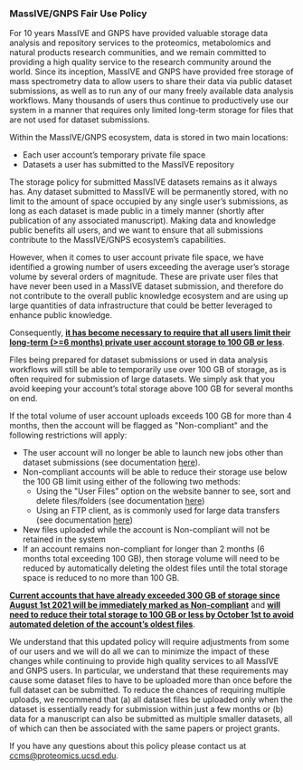 ### MassIVE/GNPS Fair Use Policy

For 10 years MassIVE and GNPS have provided valuable storage data analysis and repository services to the proteomics, metabolomics and natural products research communities, and we remain committed to providing a high quality service to the research community around the world. Since its inception, MassIVE and GNPS have provided free storage of mass spectrometry data to allow users to share their data via public dataset submissions, as well as to run any of our many freely available data analysis workflows. Many thousands of users thus continue to productively use our system in a manner that requires only limited long-term storage for files that are not used for dataset submissions.

Within the MassIVE/GNPS ecosystem, data is stored in two main locations:

- Each user account’s temporary private file space
- Datasets a user has submitted to the MassIVE repository

The storage policy for submitted MassIVE datasets remains as it always has. Any dataset submitted to MassIVE will be permanently stored, with no limit to the amount of space occupied by any single user’s submissions, as long as each dataset is made public in a timely manner (shortly after publication of any associated manuscript). Making data and knowledge public benefits all users, and we want to ensure that all submissions contribute to the MassIVE/GNPS ecosystem’s capabilities.

However, when it comes to user account private file space, we have identified a growing number of users exceeding the average user’s storage volume by several orders of magnitude. These are private user files that have never been used in a MassIVE dataset submission, and therefore do not contribute to the overall public knowledge ecosystem and are using up large quantities of data infrastructure that could be better leveraged to enhance public knowledge.

Consequently, **<ins>it has become necessary to require that all users limit their long-term (>=6 months) private user account storage to 100 GB or less</ins>**.

Files being prepared for dataset submissions or used in data analysis workflows will still be able to temporarily use over 100 GB of storage, as is often required for submission of large datasets. We simply ask that you avoid keeping your account’s total storage above 100 GB for several months on end.

If the total volume of user account uploads exceeds 100 GB for more than 4 months, then the account will be flagged as  "Non-compliant" and the following restrictions will apply:

- The user account will no longer be able to launch new jobs other than dataset submissions (see documentation [here](submission_workflow.md)).
- Non-compliant accounts will be able to reduce their storage use below the 100 GB limit using either of the following two methods:
    - Using the "User Files" option on the website banner to see, sort and delete files/folders (see documentation [here](user_file_management.md))
    - Using an FTP client, as is commonly used for large data transfers (see documentation [here](upload_data.md))
- New files uploaded while the account is Non-compliant will not be retained in the system
- If an account remains non-compliant for longer than 2 months (6 months total exceeding 100 GB), then storage volume will need to be reduced by automatically deleting the oldest files until the total storage space is reduced to no more than 100 GB.

**<ins>Current accounts that have already exceeded 300 GB of storage since August 1st 2021 will be immediately marked as Non-compliant</ins>** and **<ins>will need to reduce their total storage to 100 GB or less by October 1st to avoid automated deletion of the account’s oldest files</ins>**.

We understand that this updated policy will require adjustments from some of our users and we will do all we can to minimize the impact of these changes while continuing to provide high quality services to all MassIVE and GNPS users. In particular, we understand that these requirements may cause some dataset files to have to be uploaded more than once before the full dataset can be submitted. To reduce the chances of requiring multiple uploads, we recommend that (a) all dataset files be uploaded only when the dataset is essentially ready for submission within just a few months or (b) data for a manuscript can also be submitted as multiple smaller datasets, all of which can then be associated with the same papers or project grants.

If you have any questions about this policy please contact us at ccms@proteomics.ucsd.edu.
